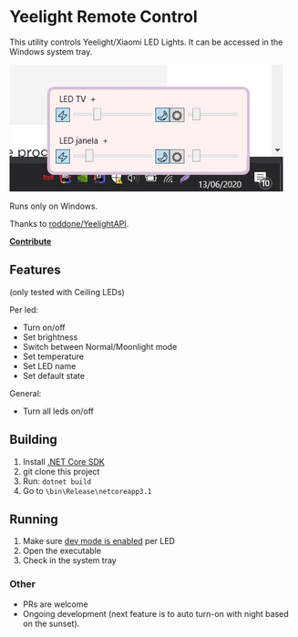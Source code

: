 # Yeelight Remote Control
This utility controls Yeelight/Xiaomi LED Lights. It can be accessed in the Windows system tray.

![Screenshot](screenshot.jpg)

Runs only on Windows.

Thanks to [roddone/YeelightAPI](https://github.com/roddone/YeelightAPI). 

**[Contribute](https://paypal.me/lsoares1)**

## Features
(only tested with Ceiling LEDs)

Per led:
- Turn on/off
- Set brightness
- Switch between Normal/Moonlight mode
- Set temperature
- Set LED name
- Set default state

General:
- Turn all leds on/off

## Building
1. Install [.NET Core SDK](https://dotnet.microsoft.com/download)
1. git clone this project
1. Run: `dotnet build`
1. Go to `\bin\Release\netcoreapp3.1`

## Running
1. Make sure [dev mode is enabled](https://www.yeelight.com/faqs/lan_control) per LED
1. Open the executable
1. Check in the system tray

### Other
- PRs are welcome
- Ongoing development (next feature is to auto turn-on with night based on the sunset).

